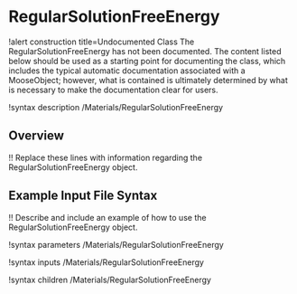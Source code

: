 # RegularSolutionFreeEnergy

!alert construction title=Undocumented Class
The RegularSolutionFreeEnergy has not been documented. The content listed below should be used as a starting point for
documenting the class, which includes the typical automatic documentation associated with a
MooseObject; however, what is contained is ultimately determined by what is necessary to make the
documentation clear for users.

!syntax description /Materials/RegularSolutionFreeEnergy

## Overview

!! Replace these lines with information regarding the RegularSolutionFreeEnergy object.

## Example Input File Syntax

!! Describe and include an example of how to use the RegularSolutionFreeEnergy object.

!syntax parameters /Materials/RegularSolutionFreeEnergy

!syntax inputs /Materials/RegularSolutionFreeEnergy

!syntax children /Materials/RegularSolutionFreeEnergy
